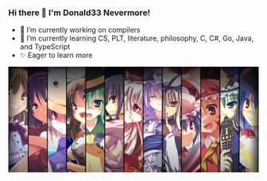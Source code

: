 ### Hi there 👋 I'm Donald33 Nevermore!

- 🔭 I’m currently working on compilers
- 🌱 I’m currently learning CS, PLT, literature, philosophy, C, C#, Go, Java, and TypeScript
- ✨ Eager to learn more

![touhou](./touhou.jpg)

<!--
**DongchengWang/DongchengWang** is a ✨ _special_ ✨ repository because its `README.md` (this file) appears on your GitHub profile.

Here are some ideas to get you started:

- 👯 I’m looking to collaborate on ...
- 🤔 I’m looking for help with ...
- 💬 Ask me about ...
- 📫 How to reach me: ...
- 😄 Pronouns: ...
- ⚡ Fun fact: ...
-->

